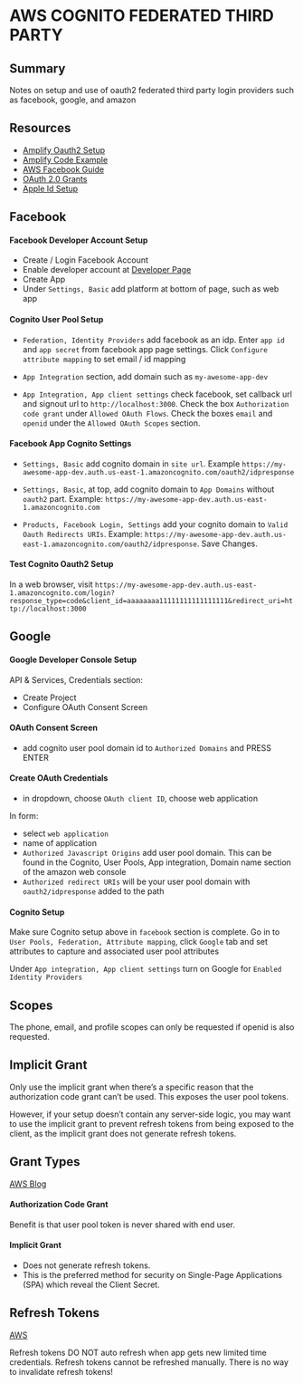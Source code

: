 # AWS COGNITO FEDERATED THIRD PARTY

## Summary

Notes on setup and use of oauth2 federated third party login providers such as
facebook, google, and amazon

## Resources

- [Amplify Oauth2 Setup](https://aws-amplify.github.io/docs/js/cognito-hosted-ui-federated-identity#facebook-instructions)
- [Amplify Code Example](https://aws-amplify.github.io/docs/js/authentication)
- [AWS Facebook Guide](https://docs.aws.amazon.com/cognito/latest/developerguide/cognito-user-pools-configuring-federation-with-social-idp.html)
- [OAuth 2.0 Grants](https://aws.amazon.com/blogs/mobile/understanding-amazon-cognito-user-pool-oauth-2-0-grants/)
- [Apple Id Setup](https://aws.amazon.com/blogs/security/how-to-set-up-sign-in-with-apple-for-amazon-cognito/)

## Facebook

#### Facebook Developer Account Setup

- Create / Login Facebook Account
- Enable developer account at [Developer Page](https://developers.facebook.com)
- Create App
- Under `Settings, Basic` add platform at bottom of page, such as web app

#### Cognito User Pool Setup

- `Federation, Identity Providers` add facebook as an idp. Enter `app id` and
  `app secret` from facebook app page settings. Click
  `Configure attribute mapping` to set email / id mapping

- `App Integration` section, add domain such as `my-awesome-app-dev`
- `App Integration, App client settings` check facebook, set callback url and
  signout url to `http://localhost:3000`. Check the box `Authorization code grant` under
  `Allowed OAuth Flows`. Check the boxes `email` and `openid` under the
  `Allowed OAuth Scopes` section.

#### Facebook App Cognito Settings

- `Settings, Basic` add cognito domain in `site url`. Example
  `https://my-awesome-app-dev.auth.us-east-1.amazoncognito.com/oauth2/idpresponse`

- `Settings, Basic`, at top, add cognito domain to `App Domains` without `oauth2`
  part. Example: `https://my-awesome-app-dev.auth.us-east-1.amazoncognito.com`

- `Products, Facebook Login, Settings` add your cognito domain to `Valid Oauth Redirects URIs`.
  Example: `https://my-awesome-app-dev.auth.us-east-1.amazoncognito.com/oauth2/idpresponse`.
  Save Changes.

#### Test Cognito Oauth2 Setup

In a web browser, visit
`https://my-awesome-app-dev.auth.us-east-1.amazoncognito.com/login?response_type=code&client_id=aaaaaaaa11111111111111111&redirect_uri=http://localhost:3000`

## Google

#### Google Developer Console Setup

API & Services, Credentials section:

- Create Project
- Configure OAuth Consent Screen

#### OAuth Consent Screen

- add cognito user pool domain id to `Authorized Domains` and PRESS ENTER

#### Create OAuth Credentials

- in dropdown, choose `OAuth client ID`, choose web application

In form:

- select `web application`
- name of application
- `Authorized Javascript Origins` add user pool domain. This can be found in the
  Cognito, User Pools, App integration, Domain name section of the amazon web
  console
- `Authorized redirect URIs` will be your user pool domain with
  `oauth2/idpresponse` added to the path

#### Cognito Setup

Make sure Cognito setup above in `facebook` section is complete. Go in to
`User Pools, Federation, Attribute mapping`, click `Google` tab and set
attributes to capture and associated user pool attributes

Under `App integration, App client settings` turn on Google for
`Enabled Identity Providers`

## Scopes

The phone, email, and profile scopes can only be requested if openid is also requested.

## Implicit Grant

Only use the implicit grant when there’s a specific reason that the
authorization code grant can’t be used. This exposes the user pool tokens.

However, if your setup doesn’t contain any server-side logic, you may want to
use the implicit grant to prevent refresh tokens from being exposed to the
client, as the implicit grant does not generate refresh tokens.

## Grant Types

[AWS Blog](https://aws.amazon.com/blogs/mobile/understanding-amazon-cognito-user-pool-oauth-2-0-grants/)

#### Authorization Code Grant

Benefit is that user pool token is never shared with end user.

#### Implicit Grant

- Does not generate refresh tokens.
- This is the preferred method for security on
  Single-Page Applications (SPA) which reveal the Client Secret.

## Refresh Tokens

[AWS](https://forums.aws.amazon.com/thread.jspa?threadID=241503)

Refresh tokens DO NOT auto refresh when app gets new limited time credentials.
Refresh tokens cannot be refreshed manually.
There is no way to invalidate refresh tokens!
